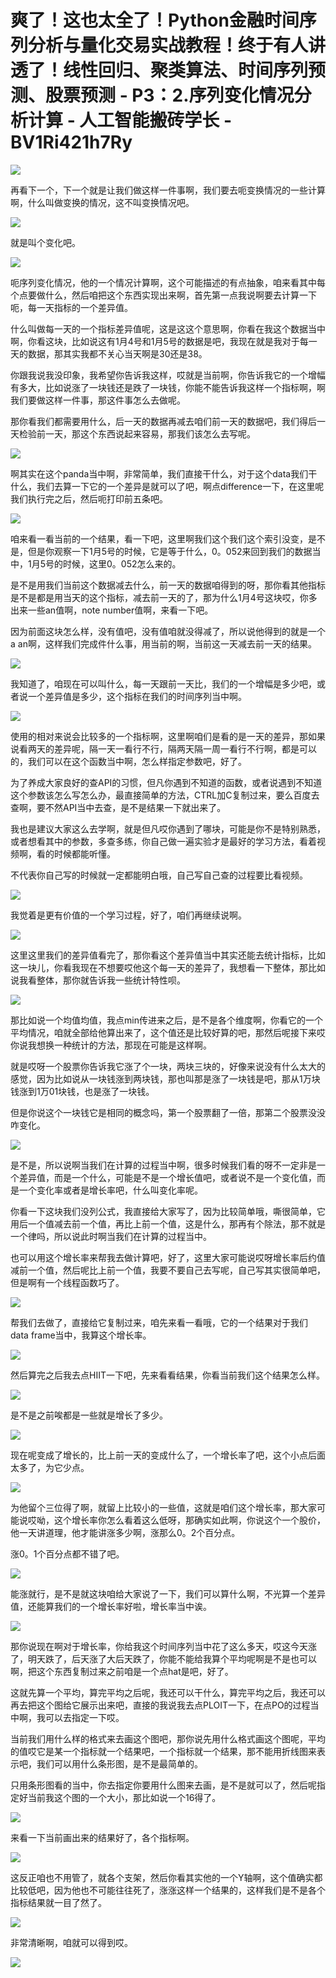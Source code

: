 # 爽了！这也太全了！Python金融时间序列分析与量化交易实战教程！终于有人讲透了！线性回归、聚类算法、时间序列预测、股票预测 - P3：2.序列变化情况分析计算 - 人工智能搬砖学长 - BV1Ri421h7Ry

![](img/2dd54e54c3a06447381a1ed766d00b4e_0.png)

再看下一个，下一个就是让我们做这样一件事啊，我们要去呃变换情况的一些计算啊，什么叫做变换的情况，这不叫变换情况吧。



![](img/2dd54e54c3a06447381a1ed766d00b4e_2.png)

就是叫个变化吧。

![](img/2dd54e54c3a06447381a1ed766d00b4e_4.png)

呃序列变化情况，他的一个情况计算啊，这个可能描述的有点抽象，咱来看其中每个点要做什么，然后咱把这个东西实现出来啊，首先第一点我说啊要去计算一下呃，每一天指标的一个差异值。

什么叫做每一天的一个指标差异值呢，这是这这个意思啊，你看在我这个数据当中啊，你看这块，比如说这有1月4号和1月5号的数据是吧，我现在就是我对于每一天的数据，那其实我都不关心当天啊是30还是38。

你跟我说我没印象，我希望你告诉我这样，哎就是当前啊，你告诉我它的一个增幅有多大，比如说涨了一块钱还是跌了一块钱，你能不能告诉我这样一个指标啊，啊我们要做这样一件事，那这件事怎么去做呢。

那你看我们都需要用什么，后一天的数据再减去咱们前一天的数据吧，我们得后一天检验前一天，那这个东西说起来容易，那我们该怎么去写呢。



![](img/2dd54e54c3a06447381a1ed766d00b4e_6.png)

啊其实在这个panda当中啊，非常简单，我们直接干什么，对于这个data我们干什么，我们去算一下它的一个差异是就可以了吧，啊点difference一下，在这里呢我们执行完之后，然后呃打印前五条吧。



![](img/2dd54e54c3a06447381a1ed766d00b4e_8.png)

咱来看一看当前的一个结果，看一下吧，这里啊我们这个我们这个索引没变，是不是，但是你观察一下1月5号的时候，它是等于什么，0。052来回到我们的数据当中，1月5号的时候，这里0。052怎么来的。

是不是用我们当前这个数据减去什么，前一天的数据咱得到的呀，那你看其他指标是不是都是用当天的这个指标，减去前一天的了，那为什么1月4号这块哎，你多出来一些an值啊，note number值啊，来看一下吧。

因为前面这块怎么样，没有值吧，没有值咱就没得减了，所以说他得到的就是一个a an啊，这样我们完成件什么事，用当前的啊，当前这一天减去前一天的结果。



![](img/2dd54e54c3a06447381a1ed766d00b4e_10.png)

我知道了，咱现在可以叫什么，每一天跟前一天比，我们的一个增幅是多少吧，或者说一个差异值是多少，这个指标在我们的时间序列当中啊。



![](img/2dd54e54c3a06447381a1ed766d00b4e_12.png)

使用的相对来说会比较多的一个指标啊，这里啊咱们是看的是一天的差异，那如果说看两天的差异呢，隔一天一看行不行，隔两天隔一周一看行不行啊，都是可以的，我们可以在这个函数当中啊，怎么样指定参数吧，好了。

为了养成大家良好的查API的习惯，但凡你遇到不知道的函数，或者说遇到不知道这个参数该怎么写怎么办，最直接简单的方法，CTRL加C复制过来，要么百度去查啊，要不然API当中去查，是不是结果一下就出来了。

我也是建议大家这么去学啊，就是但凡哎你遇到了哪块，可能是你不是特别熟悉，或者想看其中的参数，多查多练，你自己做一遍实验才是最好的学习方法，看着视频啊，看的时候都能听懂。

不代表你自己写的时候就一定都能明白哦，自己写自己查的过程要比看视频。

![](img/2dd54e54c3a06447381a1ed766d00b4e_14.png)

我觉着是更有价值的一个学习过程，好了，咱们再继续说啊。

![](img/2dd54e54c3a06447381a1ed766d00b4e_16.png)

这里这里我们的差异值看完了，那你看这个差异值当中其实还能去统计指标，比如这一块儿，你看我现在不想要哎他这个每一天的差异了，我想看一下整体，那比如说我看整体，那你就告诉我一些统计特性呗。



![](img/2dd54e54c3a06447381a1ed766d00b4e_18.png)

那比如说一个均值均值，我点min传进来之后，是不是各个维度啊，你看它的一个平均情况，咱就全部给他算出来了，这个值还是比较好算的吧，那然后呢接下来哎你说我想换一种统计的方法，那现在可能是这样啊。

就是哎呀一个股票你告诉我它涨了个一块，两块三块的，好像来说没有什么太大的感觉，因为比如说从一块钱涨到两块钱，那也叫那是涨了一块钱是吧，那从1万块钱涨到1万01块钱，也是涨了一块钱。

但是你说这个一块钱它是相同的概念吗，第一个股票翻了一倍，那第二个股票没没咋变化。

![](img/2dd54e54c3a06447381a1ed766d00b4e_20.png)

是不是，所以说啊当我们在计算的过程当中啊，很多时候我们看的呀不一定非是一个差异值，而是一个什么，可能是不是一个增长值吧，或者说不是一个变化值，而是一个变化率或者是增长率吧，什么叫变化率呢。

你看一下这块我们没列公式，我直接给大家写了，因为比较简单哦，嘶很简单，它用后一个值减去前一个值，再比上前一个值，这是什么，那再有个除法，那不就是一个律吗，所以说此时啊当我们在计算的过程当中。

也可以用这个增长率来帮我去做计算吧，好了，这里大家可能说哎呀增长率后约值减前一个值，然后呢比上前一个值，我要不要自己去写呢，自己写其实很简单吧，但是啊有一个线程函数巧了。



![](img/2dd54e54c3a06447381a1ed766d00b4e_22.png)

帮我们去做了，直接给它复制过来，咱先来看一看哦，它的一个结果对于我们data frame当中，我算这个增长率。



![](img/2dd54e54c3a06447381a1ed766d00b4e_24.png)

然后算完之后我去点HIIT一下吧，先来看看结果，你看当前我们这个结果怎么样。

![](img/2dd54e54c3a06447381a1ed766d00b4e_26.png)

是不是之前唉都是一些就是增长了多少。

![](img/2dd54e54c3a06447381a1ed766d00b4e_28.png)

现在呢变成了增长的，比上前一天的变成什么了，一个增长率了吧，这个小点后面太多了，为它少点。

![](img/2dd54e54c3a06447381a1ed766d00b4e_30.png)

为他留个三位得了啊，就留上比较小的一些值，这就是咱们这个增长率，那大家可能说哎呦，这个增长率你怎么看着这么低呀，那确实如此啊，你说这个一个股价，他一天讲道理，他才能讲涨多少啊，涨那么0。2个百分点。

涨0。1个百分点都不错了吧。

![](img/2dd54e54c3a06447381a1ed766d00b4e_32.png)

能涨就行，是不是就这块咱给大家说了一下，我们可以算什么啊，不光算一个差异值，还能算我们的一个增长率好啦，增长率当中诶。



![](img/2dd54e54c3a06447381a1ed766d00b4e_34.png)

那你说现在啊对于增长率，你给我这个时间序列当中花了这么多天，哎这今天涨了，明天跌了，后天涨了大后天跌了，你能不能给我算个平均呢啊是不是也可以啊，把这个东西复制过来之前咱是一个点hat是吧，好了。

这就先算一个平均，算完平均之后呢，我还可以干什么，算完平均之后，我还可以再去把这个图给它展示出来吧，直接的我说我去点PLOIT一下，在点PO的过程当中啊，我可以去指定一下哎。

当前我们用什么样的格式来去画这个图吧，那你说先用什么格式画这个图呢，平均的值哎它是某一个指标就一个结果吧，一个指标就一个结果，那不能用折线图来表示吧，我们可以用什么条形图，是不是最简单的。

只用条形图看的当中，你去指定你要用什么图来去画，是不是就可以了，然后呢指定好当前我这个图的一个大小，那比如说一个16得了。



![](img/2dd54e54c3a06447381a1ed766d00b4e_36.png)

来看一下当前画出来的结果好了，各个指标啊。

![](img/2dd54e54c3a06447381a1ed766d00b4e_38.png)

这反正咱也不用管了，就各个支架，然后你看其实他的一个Y轴啊，这个值确实都比较低吧，因为他也不可能往往死了，涨涨这样一个结果的，这样我们是不是各个指标结果就一目了然了。



![](img/2dd54e54c3a06447381a1ed766d00b4e_40.png)

非常清晰啊，咱就可以得到哎。

![](img/2dd54e54c3a06447381a1ed766d00b4e_42.png)